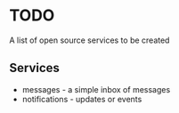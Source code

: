 # TODO

A list of open source services to be created

## Services

- messages - a simple inbox of messages
- notifications - updates or events 
